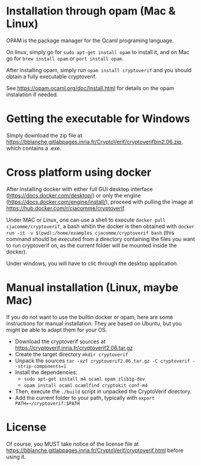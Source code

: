 # Installation through opam (Mac & Linux)

OPAM is the package manager for the Ocaml programing language. 

On linux, simply go for `sudo apt-get install opam` to install it, and on Mac go for `brew install opam` or `port install opam`.

After installing opam, simply run `opam install cryptoverif` and you should obtain a fully executable cryptoverif.

See https://opam.ocaml.org/doc/Install.html for details on the opam instalation if needed.

# Getting the executable for Windows

Simply download the zip file at https://bblanche.gitlabpages.inria.fr/CryptoVerif/cryptoverifbin2.06.zip, which contains a .exe.

# Cross platform using docker

After installing docker with either full GUI desktop interface (https://docs.docker.com/desktop/) or only the engine (https://docs.docker.com/engine/install/), proceed with pulling the image at https://hub.docker.com/r/cjacomme/cryptoverif.

Under MAC or Linux, one can use a shell to execute `docker pull cjacomme/cryptoverif`, a bash whitin the docker is then obtained with ` docker run -it -v $(pwd):/home/examples cjacomme/cryptoverif bash
` (this command should be executed from a directory containing the files you want to run cryptoverif on, as the current folder will be mounted inside the docker).

Under windows, you will have to clic through the desktop application. 

# Manual installation (Linux, maybe Mac)

If you do not want to use the builtin docker or opam, here are some instructions for manual installation. They are based
on Ubuntu, but you might be able to adapt them for your OS.

* Download the cryptoverif sources at https://cryptoverif.inria.fr/cryptoverif2.06.tar.gz
* Create the target directory `mkdir cryptoverif`
* Unpack the sources `tar -xzf cryptoverif2.06.tar.gz -C cryptoverif --strip-components=1`
* Install the dependencies:
  * `sudo apt-get install m4 ocaml opam zlib1g-dev`
  * `opam install ocaml ocamlfind cryptokit conf-m4`
* Then, execute the `./build` script in unpacked the CryptoVerif directory.
* Add the current folder to your path, typically with `export PATH=~/cryptoverif:$PATH`


# License

Of course, you MUST take notice of the license file at https://bblanche.gitlabpages.inria.fr/CryptoVerif/cryptoverif.html before using it.
